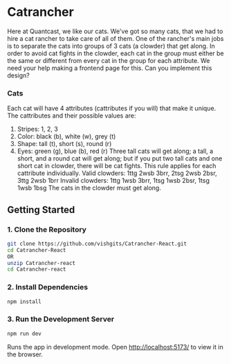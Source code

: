 # Catrancher
Here at Quantcast, we like our cats. We've got so many cats, that we had to hire a cat rancher to take
care of all of them. One of the rancher's main jobs is to separate the cats into groups of 3 cats (a clowder)
that get along. In order to avoid cat fights in the clowder, each cat in the group must either be the same or
different from every cat in the group for each attribute. We need your help making a frontend page for
this. Can you implement this design?
### Cats
Each cat will have 4 attributes (cattributes if you will) that make it unique. The cattributes and their
possible values are:
1. Stripes: 1, 2, 3
2. Color: black (b), white (w), grey (t)
3. Shape: tall (t), short (s), round (r)
4. Eyes: green (g), blue (b), red (r)
Three tall cats will get along; a tall, a short, and a round cat will get along; but if you put two tall cats and
one short cat in clowder, there will be cat fights.
This rule applies for each cattribute individually.
Valid clowders: 1ttg 2wsb 3brr, 2tsg 2wsb 2bsr, 3ttg 2wsb 1brr
Invalid clowders: 1ttg 1wsb 3brr, 1tsg 1wsb 2bsr, 1tsg 1wsb 1bsg
The cats in the clowder must get along.

## Getting Started

### 1. Clone the Repository

```bash
git clone https://github.com/vishgits/Catrancher-React.git
cd Catrancher-React
OR
unzip Catrancher-react
cd Catrancher-react
```

### 2. Install Dependencies

```bash
npm install 
```
### 3. Run the Development Server
```bash
npm run dev 
```
Runs the app in development mode.
Open [http://localhost:5173/](http://localhost:5173/) to view it in the browser.









